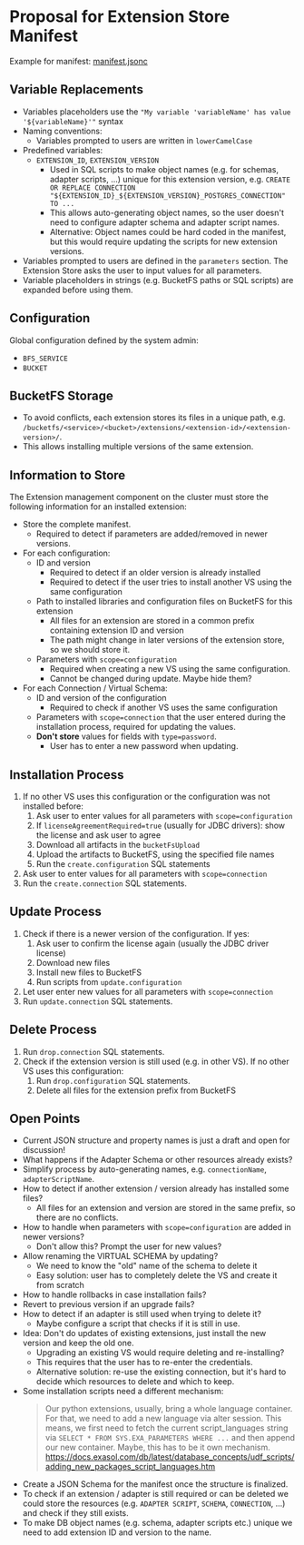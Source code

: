 # Proposal for Extension Store Manifest

Example for manifest: [manifest.jsonc](./manifest.jsonc)

## Variable Replacements

* Variables placeholders use the `"My variable 'variableName' has value '${variableName}'"` syntax
* Naming conventions:
  * Variables prompted to users are written in `lowerCamelCase`
* Predefined variables:
  * `EXTENSION_ID`, `EXTENSION_VERSION`
    * Used in SQL scripts to make object names (e.g. for schemas, adapter scripts, ...) unique for this extension version, e.g. `CREATE OR REPLACE CONNECTION "${EXTENSION_ID}_${EXTENSION_VERSION}_POSTGRES_CONNECTION" TO ...`
    * This allows auto-generating object names, so the user doesn't need to configure adapter schema and adapter script names.
    * Alternative: Object names could be hard coded in the manifest, but this would require updating the scripts for new extension versions.
* Variables prompted to users are defined in the `parameters` section. The Extension Store asks the user to input values for all parameters.
* Variable placeholders in strings (e.g. BucketFS paths or SQL scripts) are expanded before using them.

## Configuration

Global configuration defined by the system admin:
* `BFS_SERVICE`
* `BUCKET`

## BucketFS Storage

* To avoid conflicts, each extension stores its files in a unique path, e.g. `/bucketfs/<service>/<bucket>/extensions/<extension-id>/<extension-version>/`.
* This allows installing multiple versions of the same extension.

## Information to Store

The Extension management component on the cluster must store the following information for an installed extension:

* Store the complete manifest.
    * Required to detect if parameters are added/removed in newer versions.
* For each configuration:
    * ID and version
        * Required to detect if an older version is already installed
        * Required to detect if the user tries to install another VS using the same configuration
    * Path to installed libraries and configuration files on BucketFS for this extension
        * All files for an extension are stored in a common prefix containing extension ID and version
        * The path might change in later versions of the extension store, so we should store it.
    * Parameters with `scope=configuration`
        * Required when creating a new VS using the same configuration.
        * Cannot be changed during update. Maybe hide them?
* For each Connection / Virtual Schema:
    * ID and version of the configuration
        * Required to check if another VS uses the same configuration
    * Parameters with `scope=connection` that the user entered during the installation process, required for updating the values.
    * **Don't store** values for fields with `type=password`.
        * User has to enter a new password when updating.

## Installation Process

1. If no other VS uses this configuration or the configuration was not installed before:
    1. Ask user to enter values for all parameters with `scope=configuration`
    1. If `licenseAgreementRequired=true` (usually for JDBC drivers): show the license and ask user to agree
    1. Download all artifacts in the `bucketFsUpload`
    1. Upload the artifacts to BucketFS, using the specified file names
    1. Run the `create.configuration` SQL statements
1. Ask user to enter values for all parameters with `scope=connection`
1. Run the `create.connection` SQL statements.

## Update Process

1. Check if there is a newer version of the configuration. If yes:
    1. Ask user to confirm the license again (usually the JDBC driver license)
    1. Download new files
    1. Install new files to BucketFS
    1. Run scripts from `update.configuration`
1. Let user enter new values for all parameters with `scope=connection`
1. Run `update.connection` SQL statements.

## Delete Process

1. Run `drop.connection` SQL statements.
1. Check if the extension version is still used (e.g. in other VS). If no other VS uses this configuration:
    1. Run `drop.configuration` SQL statements.
    1. Delete all files for the extension prefix from BucketFS

## Open Points

* Current JSON structure and property names is just a draft and open for discussion!
* What happens if the Adapter Schema or other resources already exists?
* Simplify process by auto-generating names, e.g. `connectionName`, `adapterScriptName`.
* How to detect if another extension / version already has installed some files?
    * All files for an extension and version are stored in the same prefix, so there are no conflicts.
* How to handle when parameters with `scope=configuration` are added in newer versions?
    * Don't allow this? Prompt the user for new values?
* Allow renaming the VIRTUAL SCHEMA by updating?
    * We need to know the "old" name of the schema to delete it
    * Easy solution: user has to completely delete the VS and create it from scratch
* How to handle rollbacks in case installation fails?
* Revert to previous version if an upgrade fails?
* How to detect if an adapter is still used when trying to delete it?
    * Maybe configure a script that checks if it is still in use.
* Idea: Don't do updates of existing extensions, just install the new version and keep the old one.
    * Upgrading an existing VS would require deleting and re-installing?
    * This requires that the user has to re-enter the credentials.
    * Alternative solution: re-use the existing connection, but it's hard to decide which resources to delete and which to keep.
* Some installation scripts need a different mechanism:
    > Our python extensions, usually, bring a whole language container. For that, we need to add a new language via alter session. This means, we first need to fetch the current script_languages string via `SELECT * FROM SYS.EXA_PARAMETERS WHERE ...` and then append our new container. Maybe, this has to be it own mechanism.
    https://docs.exasol.com/db/latest/database_concepts/udf_scripts/adding_new_packages_script_languages.htm
* Create a JSON Schema for the manifest once the structure is finalized.
* To check if an extension / adapter is still required or can be deleted we could store the resources (e.g. `ADAPTER SCRIPT`, `SCHEMA`, `CONNECTION`, ...) and check if they still exists.
* To make DB object names (e.g. schema, adapter scripts etc.) unique we need to add extension ID and version to the name.